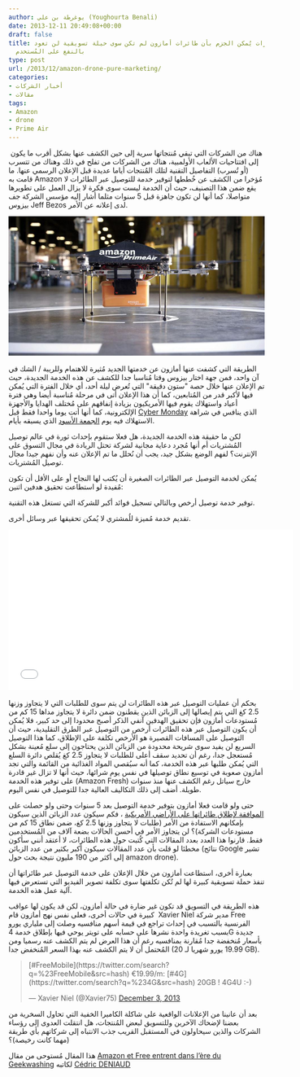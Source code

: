 ```yaml
---
author: يوغرطة بن علي (Youghourta Benali)
date: 2013-12-11 20:49:08+00:00
draft: false
title: لهذه الاعتبارات يُمكن الجزم بأن طائرات أمازون لم تكن سوى حيلة تسويقية لن تعود
  بالنفع على المُستخدم
type: post
url: /2013/12/amazon-drone-pure-marketing/
categories:
- أخبار الشركات
- مقالات
tags:
- Amazon
- drone
- Prime Air
---
```


 هناك من الشركات التي تبقي مُنتجاتها سرية إلى حين الكشف عنها بشكل أقرب ما يكون إلى افتتاحيات الألعاب الأولمبية، هناك من الشركات من تفلح في ذلك وهناك من تتسرب (أو تُسرب) التفاصيل التقنية لتلك المُنتجات أياما عديدة قبل الإعلان الرسمي عنها. ما قامت به Amazon مُؤخرا من الكشف عن خُططها لتوفير خدمة للتوصيل عبر الطائرات لا يقع ضمن هذا التصنيف، حيث أن الخدمة ليست سوى فكرة لا يزال العمل على تطويرها متواصلا، كما أنها لن تكون جاهزة قبل 5 سنوات مثلما أشار إليه مؤسس الشركة جف بيزوس Jeff Bezos لدى إعلانه عن الأمر.




[![amazon_drone](amazon_drone.jpg)
](amazon_drone.jpg)




الطريقة التي كشفت عنها أمازون عن خدمتها الجديد مُثيرة للاهتمام وللريبة / الشك في آن واحد، فمن جهة اختار بيزوس وقتا مُناسبا جدا للكشف عن هذه الخدمة الجديدة، حيث تم الإعلان عنها خلال حصة "ستون دقيقة" التي تُعرض ليلة أحد، أي خلال الفترة التي يُمكن فيها لأكبر قدر من المُتابعين، كما أن هذا الإعلان أتى في مرحلة مُناسبة أيضا وهي فترة أعياد واستهلاك يقوم فيها الأمريكيون بزيادة إنفاقهم على مُختلف الهدايا والأجهزة الإلكترونية، كما أنها أتت يوما واحدا فقط قبل [Cyber Monday](http://en.wikipedia.org/wiki/Cyber_Monday) الذي ينافس في شراهة الاستهلاك فيه يوم [الجمعة الأسود](http://en.wikipedia.org/wiki/Black_Friday_(shopping)) الذي يسبقه بأيام.




لكن ما حقيقة هذه الخدمة الجديدة، هل فعلا ستقوم بإحداث ثورة في عالم توصيل المُشتريات أم أنها مُجرد دعاية مجانية لشركة تحتل الريادة في مجال التسوق على الإنترنت؟ لفهم الوضع بشكل جيد، يجب أن نُحلل ما تم الإعلان عنه وأن نفهم جيدا مجال توصيل المُشتريات.




يُمكن لخدمة التوصيل عبر الطائرات الصغيرة أن يُكتب لها النجاح أو على الأقل أن تكون مُفيدة لو استطاعت تحقيق هدفين اثنين:




توفير خدمة توصيل أرخص وبالتالي تسجيل فوائد أكبر للشركة التي تستغل هذه التقنية.




تقديم خدمة مُميزة للُمشتري لا يُمكن تحقيقها عبر وسائل أخرى.




<iframe src="//www.youtube.com/embed/98BIu9dpwHU" allowfullscreen="allowfullscreen" height="315" frameborder="0" width="560"></iframe>




بحكم أن عمليات التوصيل عبر هذه الطائرات لن يتم سوى للطلبات التي لا يتجاوز وزنها 2.5 كغ التي يتم إيصالها إلى الزبائن الذين يقطنون ضمن دائرة لا يتجاوز مداها 15 كم من مُستودعات أمازون فإن تحقيق الهدفين آنفي الذكر أصبح محدودا إلى حد كبير، فلا يُمكن أن يكون التوصيل عبر هذه الطائرات أرخص من التوصيل عبر الطرق التقليدية، حيث أن التوصيل على المسافات القصيرة هو الأرخص تكلفة على الإطلاق، كما هذا التوصيل السريع لن يفيد سوى شريحة محدودة من الزبائن الذين يحتاجون إلى سلع مُعينة بشكل مُستعجل جدا، رغم أن تحديد سقف أعلى للطلبات لا يتجاوز 2.5 كغ يُقلص دائرة السلع التي يُمكن طلبها عبر هذه الخدمة، كما أنه سيُقصي المواد الغذائية من القائمة والتي تجد أمازون صعوبة في توسيع نطاق توصيلها في نفس يوم شرائها، حيث أنها لا تزال غير قادرة على توفير هذه الخدمة (Amazon Fresh) خارج سياتل رغم الكشف عنها منذ سنوات طويلة. أضف إلى ذلك التكاليف العالية جدا للتوصيل في نفس اليوم.




حتى ولو قامت فعلا أمازون بتوفير خدمة التوصيل بعد 5 سنوات وحتى ولو حصلت على [الموافقة لإطلاق طائراتها على الأراضي الأمريكية](http://www.wired.co.uk/news/archive/2013-12/03/amazon-drone) ، فكم سيكون عدد الزبائن الذين سيكون بإمكانهم الاستفادة من الأمر (طلبات لا يتجاوز وزنها 2.5 كغ، ضمن نطاق 15 كم من مستودعات الشركة)؟ لن يتجاوز الأمر في أحسن الحالات بضعة آلاف من المُستخدمين فقط. قارنوا هذا العدد بعدد المقالات التي كُتبت حول هذه الطائرات، لا أعتقد أنني سأكون مخطئا لو قلت بأن عدد المقالات سيكون أكبر بكثير من عدد الزبائن (نتائج Google تشير إلى أكثر من 190 مليون نتيجة بحث حول amazon drone).




بعبارة أخرى، استطاعت أمازون من خلال الإعلان على خدمة التوصيل عبر طائراتها أن تنفذ حملة تسويقية كبيرة لها لم تُكن تكلفتها سوى تكلفة تصوير الفيديو التي تستعرض فيها آلية عمل هذه الخدمة.




هذه الطريقة في التسويق قد تكون غير ضارة في حالة أمازون، لكن قد يكون لها عواقب كبيرة في حالات أخرى، فعلى نفس نهج أمازون قام  Xavier Niel مدير شركة Free الفرنسية بالتسبب في إحداث تراجع في قيمة أسهم منافسيه وصلت إلى ملياري يورو بسبب تغريدة واحدة نشرها على حسابه على تويتر يوحي فيها بإطلاق خدمة 4G جديدة بأسعار مُنخفضة جدا مُقارنة بمنافسيه رغم أن هذا العرض لم يتم الكشف عنه رسميا ومن المُحتمل أن لا يتم الكشف عنه بهذا السعر المُنخفض جدا (19.99 يورو شهريا لـ 20 GB).





<blockquote>[#FreeMobile](https://twitter.com/search?q=%23FreeMobile&src=hash) €19.99/m: [#4G](https://twitter.com/search?q=%234G&src=hash) 20GB ! 4G4U :-)

— Xavier Niel (@Xavier75) [December 3, 2013](https://twitter.com/Xavier75/statuses/407778034968567808)</blockquote>





بعد أن عانينا من الإعلانات الواقعية على شاكلة الكاميرا الخفية التي تحاول السخرية من بعضنا لإضحاك الآخرين وللتسويق لبعض المُنتجات، هل انتقلت العدوى إلى رؤساء الشركات والذين سيحاولون في المستقبل القريب جذب الانتباه إلى شركاتهم بأي طريقة (مهما كانت رخيصة)؟




هذا المقال مُستوحى من مقال [Amazon et Free entrent dans l’ère du Geekwashing](http://cedricdeniaud.net/2013/12/05/amazon-et-free-entrent-dans-lere-du-geekwashing/) لكاتبه [Cédric DENIAUD](https://twitter.com/cdeniaud)
